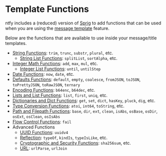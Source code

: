 # Template Functions

ntfy includes a (reduced) version of [Sprig](https://github.com/Masterminds/sprig) to add functions that can be used
when you are using the [message template](publish.md#message-templating) feature.

Below are the functions that are available to use inside your message/title templates.

* [String Functions](./sprig/strings.md): `trim`, `trunc`, `substr`, `plural`, etc.
    * [String List Functions](./sprig/string_slice.md): `splitList`, `sortAlpha`, etc.
* [Integer Math Functions](./sprig/math.md): `add`, `max`, `mul`, etc.
    * [Integer List Functions](./sprig/integer_slice.md): `until`, `untilStep`
* [Date Functions](./sprig/date.md): `now`, `date`, etc.
* [Defaults Functions](./sprig/defaults.md): `default`, `empty`, `coalesce`, `fromJSON`, `toJSON`, `toPrettyJSON`, `toRawJSON`, `ternary`
* [Encoding Functions](./sprig/encoding.md): `b64enc`, `b64dec`, etc.
* [Lists and List Functions](./sprig/lists.md): `list`, `first`, `uniq`, etc.
* [Dictionaries and Dict Functions](./sprig/dicts.md): `get`, `set`, `dict`, `hasKey`, `pluck`, `dig`, etc.
* [Type Conversion Functions](./sprig/conversion.md): `atoi`, `int64`, `toString`, etc.
* [Path and Filepath Functions](./sprig/paths.md): `base`, `dir`, `ext`, `clean`, `isAbs`, `osBase`, `osDir`, `osExt`, `osClean`, `osIsAbs`
* [Flow Control Functions](./sprig/flow_control.md): `fail`
* Advanced Functions
    * [UUID Functions](./sprig/uuid.md): `uuidv4`
    * [Reflection](./sprig/reflection.md): `typeOf`, `kindIs`, `typeIsLike`, etc.
    * [Cryptographic and Security Functions](./sprig/crypto.md): `sha256sum`, etc.
    * [URL](./sprig/url.md): `urlParse`, `urlJoin`
